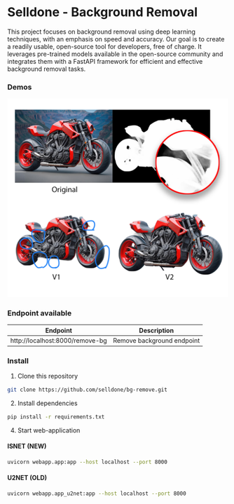 # Selldone - Background Removal

This project focuses on background removal using deep learning techniques, with an emphasis on speed and accuracy. Our
goal is to create a readily usable, open-source tool for developers, free of charge. It leverages pre-trained models
available in the open-source community and integrates them with a FastAPI framework for efficient and effective
background removal tasks.

### Demos

![sample-ai-bg-remove.jpg](_docs%2Fimages%2Fsample-ai-bg-remove.jpg)

### Endpoint available

| Endpoint                        | Description                |
|---------------------------------|----------------------------|
| http://localhost:8000/remove-bg | Remove background endpoint |

### Install

1. Clone this repository

```bash
git clone https://github.com/selldone/bg-remove.git

```

2. Install dependencies

```bash
pip install -r requirements.txt
```

4. Start web-application

#### ISNET (NEW)

```bash
uvicorn webapp.app:app --host localhost --port 8000
```

#### U2NET (OLD)

```bash
uvicorn webapp.app_u2net:app --host localhost --port 8000
```
